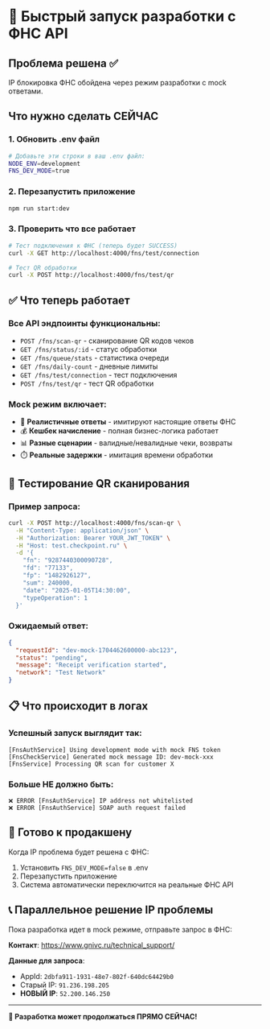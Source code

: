 # 🚀 Быстрый запуск разработки с ФНС API

## Проблема решена ✅

IP блокировка ФНС обойдена через режим разработки с mock ответами.

## Что нужно сделать СЕЙЧАС

### 1. Обновить .env файл
```bash
# Добавьте эти строки в ваш .env файл:
NODE_ENV=development
FNS_DEV_MODE=true
```

### 2. Перезапустить приложение
```bash
npm run start:dev
```

### 3. Проверить что все работает
```bash
# Тест подключения к ФНС (теперь будет SUCCESS)
curl -X GET http://localhost:4000/fns/test/connection

# Тест QR обработки
curl -X POST http://localhost:4000/fns/test/qr
```

## ✅ Что теперь работает

### Все API эндпоинты функциональны:
- `POST /fns/scan-qr` - сканирование QR кодов чеков
- `GET /fns/status/:id` - статус обработки
- `GET /fns/queue/stats` - статистика очереди
- `GET /fns/daily-count` - дневные лимиты
- `GET /fns/test/connection` - тест подключения
- `POST /fns/test/qr` - тест QR обработки

### Mock режим включает:
- 🎯 **Реалистичные ответы** - имитируют настоящие ответы ФНС
- 💰 **Кешбек начисление** - полная бизнес-логика работает
- 📊 **Разные сценарии** - валидные/невалидные чеки, возвраты
- ⏱️ **Реальные задержки** - имитация времени обработки

## 🧪 Тестирование QR сканирования

### Пример запроса:
```bash
curl -X POST http://localhost:4000/fns/scan-qr \
  -H "Content-Type: application/json" \
  -H "Authorization: Bearer YOUR_JWT_TOKEN" \
  -H "Host: test.checkpoint.ru" \
  -d '{
    "fn": "9287440300090728",
    "fd": "77133",
    "fp": "1482926127",
    "sum": 240000,
    "date": "2025-01-05T14:30:00",
    "typeOperation": 1
  }'
```

### Ожидаемый ответ:
```json
{
  "requestId": "dev-mock-1704462600000-abc123",
  "status": "pending",
  "message": "Receipt verification started",
  "network": "Test Network"
}
```

## 📋 Что происходит в логах

### Успешный запуск выглядит так:
```
[FnsAuthService] Using development mode with mock FNS token
[FnsCheckService] Generated mock message ID: dev-mock-xxx
[FnsService] Processing QR scan for customer X
```

### Больше НЕ должно быть:
```
❌ ERROR [FnsAuthService] IP address not whitelisted
❌ ERROR [FnsAuthService] SOAP auth request failed
```

## 🏁 Готово к продакшену

Когда IP проблема будет решена с ФНС:
1. Установить `FNS_DEV_MODE=false` в .env
2. Перезапустить приложение
3. Система автоматически переключится на реальные ФНС API

## 📞 Параллельное решение IP проблемы

Пока разработка идет в mock режиме, отправьте запрос в ФНС:

**Контакт**: https://www.gnivc.ru/technical_support/

**Данные для запроса**:
- AppId: `2dbfa911-1931-48e7-802f-640dc64429b0`
- Старый IP: `91.236.198.205`
- **НОВЫЙ IP**: `52.200.146.250`

---

**🎉 Разработка может продолжаться ПРЯМО СЕЙЧАС!**